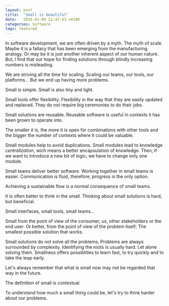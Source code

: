 ```yaml
---
layout: post
title:  "Small is beautiful"
date:   2016-02-09 22:47:43 +0100
categories: Software
tags: featured
---
```


In software development, we are often driven by a myth.
The myth of scale.
Maybe it is a fallacy that has been emerging from the manufacturing analogy.
Or may be it is just another inherent aspect of our human nature.
But, I find that our hope for finding solutions through blindly increasing numbers
is misleading.

We are striving all the time for scaling.
Scaling our teams, our tools, our platforms...
But we end up having more problems.

Small is simple. Small is also tiny and light.

Small tools offer flexibility.
Flexibility in the way that they are easily updated and replaced.
They do not require big ceremonies to do their jobs.

Small solutions are reusable.
Reusable software is useful in contexts it has been grown to operate into.

The smaller it is, the more it is open for combinations with other tools and
the bigger the number of contexts where it could be valuable.

Small modules help to avoid duplications.
Small modules lead to knowledge *centralization*, wich means a better
encapsulation of knowledge.
Then, if we want to introduce a new bit of logic,
we have to change only one module.

Small teams deliver better software.
Working together in small teams is easier. Communication is fluid,
therefore, progress is the only option.

Achieving a sustainable flow is a normal consequence of small teams.

It is often better to think in the small.
Thinking about small solutions is hard, but beneficial.

Small interfaces, small tools, small teams...

Small from the point of view of the consumer;
us, other stakeholders or the end user.
Or better, from the point of view of the problem itself;
The smallest possible solution that works.

Small solutions do not solve all the problems. Problems are always
surrounded by complexity. Identifying the roots is usually hard.
Let alone solving them.
Smallness offers possiblities to learn fast, to try quickly and to
take the leap early.

Let's always remember that what is small now may not be regarded that way
in the future.

The definition of small is contextual.

To understand how much a small thing could be,
let's try to think harder about our problems.
